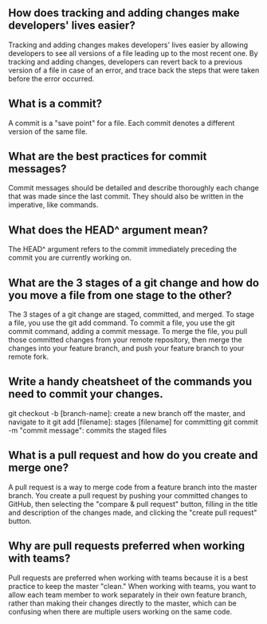 ## How does tracking and adding changes make developers' lives easier?
Tracking and adding changes makes developers' lives easier by allowing developers to see all versions of a file leading up to the most recent one. By tracking and adding changes, developers can revert back to a previous version of a file in case of an error, and trace back the steps that were taken before the error occurred.
## What is a commit?
A commit is a "save point" for a file. Each commit denotes a different version of the same file.
## What are the best practices for commit messages?
Commit messages should be detailed and describe thoroughly each change that was made since the last commit. They should also be written in the imperative, like commands.
## What does the HEAD^ argument mean?
The HEAD^ argument refers to the commit immediately preceding the commit you are currently working on.
## What are the 3 stages of a git change and how do you move a file from one stage to the other?
The 3 stages of a git change are staged, committed, and merged. To stage a file, you use the git add command. To commit a file, you use the git commit command, adding a commit message. To merge the file, you pull those committed changes from your remote repository, then merge the changes into your feature branch, and push your feature branch to your remote fork.
## Write a handy cheatsheet of the commands you need to commit your changes.
git checkout -b [branch-name]: create a new branch off the master, and navigate to it
git add [filename]: stages [filename] for committing
git commit -m "commit message": commits the staged files
## What is a pull request and how do you create and merge one?
A pull request is a way to merge code from a feature branch into the master branch. You create a pull request by pushing your committed changes to GitHub, then selecting the "compare & pull request" button, filling in the title and description of the changes made, and clicking the "create pull request" button.
## Why are pull requests preferred when working with teams?
Pull requests are preferred when working with teams because it is a best practice to keep the master "clean." When working with teams, you want to allow each team member to work separately in their own feature branch, rather than making their changes directly to the master, which can be confusing when there are multiple users working on the same code.
